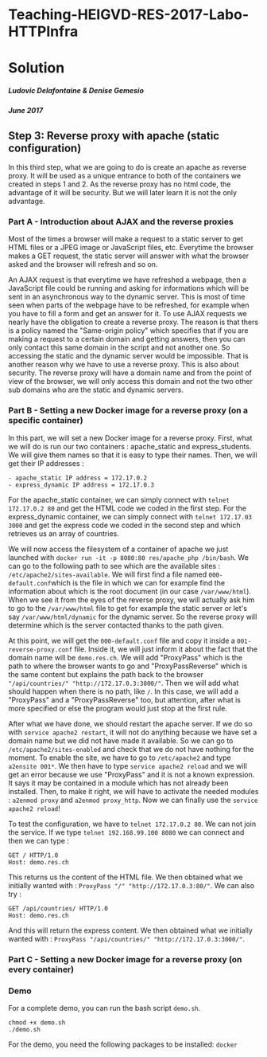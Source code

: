 # Teaching-HEIGVD-RES-2017-Labo-HTTPInfra
# Solution
##### Ludovic Delafontaine & Denise Gemesio
##### June 2017

## Step 3: Reverse proxy with apache (static configuration)

In this third step, what we are going to do is create an apache as reverse proxy. It will be used as a unique entrance to both of the containers we created in steps 1 and 2. As the reverse proxy has no html code, the advantage of it will be security. But we will later learn it is not the only advantage.

### Part A - Introduction about AJAX and the reverse proxies
Most of the times a browser will make a request to a static server to get HTML files or a JPEG image or JavaScript files, etc. Everytime the browser makes a GET request, the static server will answer with what the browser asked and the browser will refresh and so on.

An AJAX request is that everytime we have refreshed a webpage, then a JavaScript file could be running and asking for informations which will be sent in an asynchronous way to the dynamic server. This is most of time seen when parts of the webpage have to be refreshed, for example when you have to fill a form and get an answer for it.
To use AJAX requests we nearly have the obligation to create a reverse proxy. The reason is that thers is a policy named the "Same-origin policy" which specifies that if you are making a request to a certain domain and getting answers, then you can only contact this same domain in the script and not another one. So accessing the static and the dynamic server would be impossible. That is another reason why we have to use a reverse proxy. This is also about security. The reverse proxy will have a domain name and from the point of view of the browser, we will only access this domain and not the two other sub domains who are the static and dynamic servers.

### Part B - Setting a new Docker image for a reverse proxy (on a specific container)
In this part, we will set a new Docker image for a reverse proxy.
First, what we will do is run our two containers : apache_static and express_students. We will give them names so that it is easy to type their names.
Then, we will get their IP addresses :

	- apache_static IP address = 172.17.0.2
	- express_dynamic IP address = 172.17.0.3

For the apache_static container, we can simply connect with `telnet 172.17.0.2 80` and get the HTML code we coded in the first step.
For the express_dynamic container, we can simply connect with `telnet 172.17.03 3000` and get the express code we coded in the second step and which retrieves us an array of countries.

We will now access the filesystem of a container of apache we just launched with `docker run -it -p 8080:80 res/apache_php /bin/bash`. We can go to the following path to see which are the available sites : `/etc/apache2/sites-available`. We will first find a file named `000-default.conf`which is the file in which we can for example find the information about which is the root document (in our case `/var/www/html`). When we see it from the eyes of the reverse proxy, we will actually ask him to go to the `/var/www/html` file to get for example the static server or let's say `/var/www/html/dynamic` for the dynamic server. So the reverse proxy will determine which is the server contacted thanks to the path given.

At this point, we will get the `000-default.conf` file and copy it inside a `001-reverse-proxy.conf` file. Inside it, we will just inform it about the fact that the domain name will be `demo.res.ch`. We will add "ProxyPass" which is the path to where the browser wants to go and "ProxyPassReverse" which is the same content but explains the path back to the browser `"/api/countries/" "http://172.17.0.3:3000/"`. Then we will add what should happen when there is no path, like `/`. In this case, we will add a "ProxyPass" and a "ProxyPassReverse" too, but attention, after what is more specified or else the program would just stop at the first rule.

After what we have done, we should restart the apache server. If we do so with `service apache2 restart`, it will not do anything because we have set a domain name but we did not have made it available. So we can go to `/etc/apache2/sites-enabled` and check that we do not have nothing for the moment. To enable the site, we have to go to `/etc/apache2` and type `a2ensite 001*`. We then have to type `service apache2 reload` and we will get an error because we use "ProxyPass" and it is not a known expression. It says it may be contained in a module which has not already been installed. Then, to make it right, we will have to activate the needed modules : `a2enmod proxy` and `a2enmod proxy_http`. Now we can finally use the `service apache2 reload`!

To test the configuration, we have to `telnet 172.17.0.2 80`. We can not join the service. If we type `telnet 192.168.99.100 8080` we can connect and then we can type :

```
GET / HTTP/1.0
Host: demo.res.ch
```

This returns us the content of the HTML file. We then obtained what we initially wanted with : `ProxyPass "/" "http://172.17.0.3:80/"`. We can also try :

```
GET /api/countries/ HTTP/1.0
Host: demo.res.ch
```

And this will return the express content. We then obtained what we initially wanted with : `ProxyPass "/api/countries/" "http://172.17.0.3:3000/"`.

### Part C - Setting a new Docker image for a reverse proxy (on every container)

### Demo
For a complete demo, you can run the bash script `demo.sh`.

```
chmod +x demo.sh
./demo.sh
```

For the demo, you need the following packages to be installed: `docker`

